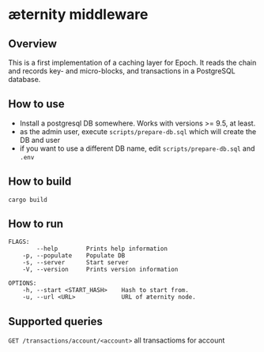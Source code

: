 # æternity middleware

## Overview

This is a first implementation of a caching layer for Epoch. It reads the chain and records key- and micro-blocks, and transactions in a PostgreSQL database. 

## How to use

- Install a postgresql DB somewhere. Works with versions >= 9.5, at least.
- as the admin user, execute `scripts/prepare-db.sql` which will create the DB and user
- if you want to use a different DB name, edit `scripts/prepare-db.sql` and `.env`

## How to build

`cargo build`

## How to run

```
FLAGS:
        --help        Prints help information
    -p, --populate    Populate DB
    -s, --server      Start server
    -V, --version     Prints version information

OPTIONS:
    -h, --start <START_HASH>    Hash to start from.
    -u, --url <URL>             URL of æternity node.

```

## Supported queries

`GET /transactions/account/<account>` all transactioms for account



